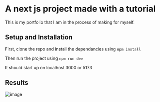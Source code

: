 # A next js project made with a tutorial

This is my portfolio that I am in the process of making for myself.

## Setup and Installation

First, clone the repo and install the dependancies using `npm install`

Then run the project using `npm run dev`

It should start up on localhost 3000 or 5173

## Results
![image](https://github.com/user-attachments/assets/2e0e4d3f-e9ab-42e8-ae32-607200a40743)

